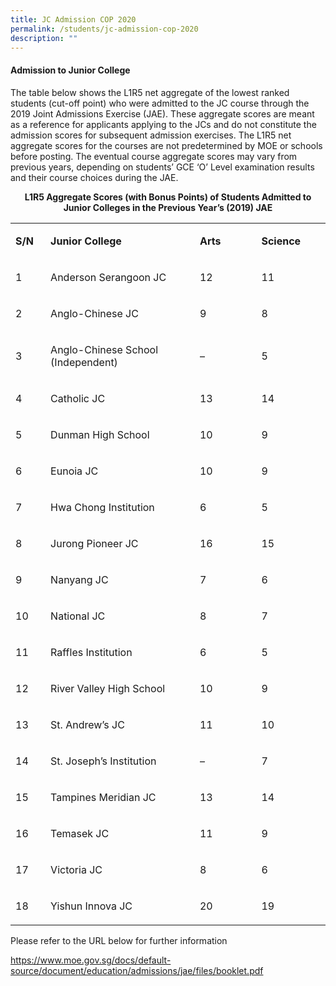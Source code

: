 ```yaml
---
title: JC Admission COP 2020
permalink: /students/jc-admission-cop-2020
description: ""
---
```

<h4>Admission to Junior College</h4>
<p>The table below shows the L1R5 net aggregate of the lowest ranked students (cut-off point) who were admitted to the JC course through the 2019 Joint Admissions Exercise (JAE). These aggregate scores are meant as a reference for applicants applying to the JCs and do not constitute the admission scores for subsequent admission exercises. The L1R5 net aggregate scores for the courses are not predetermined by MOE or schools before posting. The eventual course aggregate scores may vary from previous years, depending on students&rsquo; GCE &lsquo;O&rsquo; Level examination results and their course choices during the JAE.</p>
<p style="text-align: center;"><strong>L1R5 Aggregate Scores (with Bonus Points) of&nbsp;</strong><strong>Students Admitted to Junior Colleges in the Previous Year&rsquo;s (2019) JAE</strong></p>
<table width="0">
<tbody>
<tr>
<td width="48">
<p><strong>S/N</strong></p>
</td>
<td width="304">
<p><strong>Junior College</strong></p>
</td>
<td width="117">
<p><strong>Arts</strong></p>
</td>
<td width="117">
<p><strong>Science</strong></p>
</td>
</tr>
<tr>
<td width="48">
<p>1</p>
</td>
<td width="304">
<p>Anderson Serangoon JC</p>
</td>
<td width="117">
<p>12</p>
</td>
<td width="117">
<p>11</p>
</td>
</tr>
<tr>
<td width="48">
<p>2</p>
</td>
<td width="304">
<p>Anglo-Chinese JC</p>
</td>
<td width="117">
<p>9</p>
</td>
<td width="117">
<p>8</p>
</td>
</tr>
<tr>
<td width="48">
<p>3</p>
</td>
<td width="304">
<p>Anglo-Chinese School (Independent)</p>
</td>
<td width="117">
<p>&ndash;</p>
</td>
<td width="117">
<p>5</p>
</td>
</tr>
<tr>
<td width="48">
<p>4</p>
</td>
<td width="304">
<p>Catholic JC</p>
</td>
<td width="117">
<p>13</p>
</td>
<td width="117">
<p>14</p>
</td>
</tr>
<tr>
<td width="48">
<p>5</p>
</td>
<td width="304">
<p>Dunman High School</p>
</td>
<td width="117">
<p>10</p>
</td>
<td width="117">
<p>9</p>
</td>
</tr>
<tr>
<td width="48">
<p>6</p>
</td>
<td width="304">
<p>Eunoia JC</p>
</td>
<td width="117">
<p>10</p>
</td>
<td width="117">
<p>9</p>
</td>
</tr>
<tr>
<td width="48">
<p>7</p>
</td>
<td width="304">
<p>Hwa Chong Institution</p>
</td>
<td width="117">
<p>6</p>
</td>
<td width="117">
<p>5</p>
</td>
</tr>
<tr>
<td width="48">
<p>8</p>
</td>
<td width="304">
<p>Jurong Pioneer JC</p>
</td>
<td width="117">
<p>16</p>
</td>
<td width="117">
<p>15</p>
</td>
</tr>
<tr>
<td width="48">
<p>9</p>
</td>
<td width="304">
<p>Nanyang JC</p>
</td>
<td width="117">
<p>7</p>
</td>
<td width="117">
<p>6</p>
</td>
</tr>
<tr>
<td width="48">
<p>10</p>
</td>
<td width="304">
<p>National JC</p>
</td>
<td width="117">
<p>8</p>
</td>
<td width="117">
<p>7</p>
</td>
</tr>
<tr>
<td width="48">
<p>11</p>
</td>
<td width="304">
<p>Raffles Institution</p>
</td>
<td width="117">
<p>6</p>
</td>
<td width="117">
<p>5</p>
</td>
</tr>
<tr>
<td width="48">
<p>12</p>
</td>
<td width="304">
<p>River Valley High School</p>
</td>
<td width="117">
<p>10</p>
</td>
<td width="117">
<p>9</p>
</td>
</tr>
<tr>
<td width="48">
<p>13</p>
</td>
<td width="304">
<p>St. Andrew&rsquo;s JC</p>
</td>
<td width="117">
<p>11</p>
</td>
<td width="117">
<p>10</p>
</td>
</tr>
<tr>
<td width="48">
<p>14</p>
</td>
<td width="304">
<p>St. Joseph&rsquo;s Institution</p>
</td>
<td width="117">
<p>&ndash;</p>
</td>
<td width="117">
<p>7</p>
</td>
</tr>
<tr>
<td width="48">
<p>15</p>
</td>
<td width="304">
<p>Tampines Meridian JC</p>
</td>
<td width="117">
<p>13</p>
</td>
<td width="117">
<p>14</p>
</td>
</tr>
<tr>
<td width="48">
<p>16</p>
</td>
<td width="304">
<p>Temasek JC</p>
</td>
<td width="117">
<p>11</p>
</td>
<td width="117">
<p>9</p>
</td>
</tr>
<tr>
<td width="48">
<p>17</p>
</td>
<td width="304">
<p>Victoria JC</p>
</td>
<td width="117">
<p>8</p>
</td>
<td width="117">
<p>6</p>
</td>
</tr>
<tr>
<td width="48">
<p>18</p>
</td>
<td width="304">
<p>Yishun Innova JC</p>
</td>
<td width="117">
<p>20</p>
</td>
<td width="117">
<p>19</p>
</td>
</tr>
</tbody>
</table>
<p>Please refer to the URL below for further information</p>
<p><a href="https://www.moe.gov.sg/docs/default-source/document/education/admissions/jae/files/booklet.pdf">https://www.moe.gov.sg/docs/default-source/document/education/admissions/jae/files/booklet.pdf</a></p>